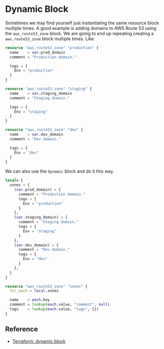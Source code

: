# Dynamic Block

Sometimes we may find yourself just instantiating the same resource block multiple times. A good example is adding domains to AWS Route 53 using the `aws_route53_zone` block. We are going to end up repeating creating a `aws_route53_zone` block multiple times. Like

```terraform
resource "aws_route53_zone" "production" {
  name    = var.prod_domain
  comment = "Production domain."

  tags = {
    Env = "production"
  }
}

resource "aws_route53_zone" "staging" {
  name    = var.staging_domain
  comment = "Staging domain."

  tags = {
    Env = "staging"
  }
}

resource "aws_route53_zone" "dev" {
  name    = var.dev_domain
  comment = "Dev domain."

  tags = {
    Env = "dev"
  }
}
```

We can also use the `dynamic` block and do it this way.

```terraform
locals {
  zones = {
    (var.prod_domain) = {
      comment = "Production domain."
      tags = {
        Env = "production"
      }
    },
    (var.staging_domain) = {
      comment = "Staging domain."
      tags = {
        Env = "staging"
      }
    },
    (var.dev_domain) = {
      comment = "Dev domain."
      tags = {
        Env = "dev"
      }
    },
  }
}

resource "aws_route53_zone" "zones" {
  for_each = local.zones

  name    = each.key
  comment = lookup(each.value, "comment", null)
  tags    = lookup(each.value, "tags", {})
}
```



## Reference

* [Terraform: dynamic block](https://www.terraform.io/docs/language/expressions/dynamic-blocks.html)
